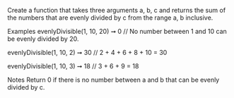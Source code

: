 Create a function that takes three arguments a, b, c and returns the sum of the numbers that are evenly divided by c from the range a, b inclusive.

Examples
evenlyDivisible(1, 10, 20) ➞ 0
// No number between 1 and 10 can be evenly divided by 20.

evenlyDivisible(1, 10, 2) ➞ 30
// 2 + 4 + 6 + 8 + 10 = 30

evenlyDivisible(1, 10, 3) ➞ 18
// 3 + 6 + 9 = 18

Notes
Return 0 if there is no number between a and b that can be evenly divided by c.